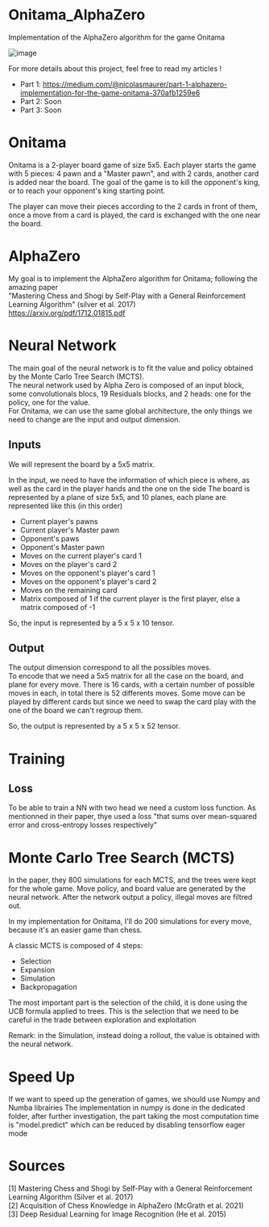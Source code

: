 # Onitama_AlphaZero
Implementation of the AlphaZero algorithm for the game Onitama

![image](https://user-images.githubusercontent.com/62259863/151253760-b5abe21b-3f3d-45de-b0b0-4b97fea8cfbf.png)



For more details about this project, feel free to read my articles !   
- Part 1: https://medium.com/@nicolasmaurer/part-1-alphazero-implementation-for-the-game-onitama-370afb1259e6
- Part 2: Soon
- Part 3: Soon

# Onitama 
Onitama is a 2-player board game of size 5x5. 
Each player starts the game with 5 pieces: 4 pawn and a "Master pawn", and with 2 cards, another card is added near the board. 
The goal of the game is to kill the opponent's king, or to reach your opponent's king starting point.

The player can move their pieces according to the 2 cards in front of them, once a move from a card is played, the card is exchanged with the one near the board. 

# AlphaZero
My goal is to implement the AlphaZero algorithm for Onitama; following the amazing paper  
"Mastering Chess and Shogi by Self-Play with a General Reinforcement Learning Algorithm" (silver et al. 2017)   
https://arxiv.org/pdf/1712.01815.pdf  


# Neural Network

The main goal of the neural network is to fit the value and policy obtained by the Monte Carlo Tree Search (MCTS).  
The neural network used by Alpha Zero is composed of an input block, some convolutionals blocs, 19 Residuals blocks, and 2 heads: one for the policy, one for the value.  
For Onitama, we can use the same global architecture, the only things we need to change are the input and output dimension.  

## Inputs
We will represent the board by a 5x5 matrix. 

In the input, we need to have the information of which piece is where, as well as the card in the player hands and the one on the side
The board is represented by a plane of size 5x5, and 10 planes, each plane are represented like this (in this order)
- Current player's pawns
- Current player's Master pawn
- Opponent's paws
- Opponent's Master pawn
- Moves on the current player's card 1
- Moves on the player's card 2
- Moves on the opponent's player's card 1
- Moves on the opponent's player's card 2
- Moves on the remaining card
- Matrix composed of 1 if the current player is the first player, else a matrix composed of -1

So, the input is represented by a 5 x 5 x 10 tensor. 

## Output
The output dimension correspond to all the possibles moves.  
To encode that we need a 5x5 matrix for all the case on the board, and plane for every move. 
There is 16 cards, with a certain number of possible moves in each, in total there is 52 differents moves.
Some move can be played by different cards but since we need to swap the card play with the one of the board we can't regroup them. 

So, the output is represented by a 5 x 5 x 52 tensor. 

# Training 

## Loss
To be able to train a NN with two head we need a custom loss function. As mentionned in their paper, thye used a loss "that sums over mean-squared error and cross-entropy losses respectively"


# Monte Carlo Tree Search (MCTS)
In the paper, they 800 simulations for each MCTS, and the trees were kept for the whole game.
Move policy, and board value are generated by the neural network. 
After the network output a policy, illegal moves are filtred out. 

In my implementation for Onitama, I'll do 200 simulations for every move, because it's an easier game than chess. 

A classic MCTS is composed of 4 steps:
- Selection
- Expansion
- Simulation
- Backpropagation

The most important part is the selection of the child, it is done using the UCB formula applied to trees. 
This is the selection that we need to be careful in the trade between exploration and exploitation

Remark: in the Simulation, instead doing a rollout, the value is obtained with the neural network. 


# Speed Up

If we want to speed up the generation of games, we should use Numpy and Numba librairies
The implementation in numpy is done in the dedicated folder, after further investigation, the part taking the most computation time is "model.predict" which can be reduced by disabling tensorflow eager mode

# Sources
[1] Mastering Chess and Shogi by Self-Play with a General Reinforcement Learning Algorithm (Silver et al. 2017)  
[2] Acquisition of Chess Knowledge in AlphaZero (McGrath et al. 2021)  
[3] Deep Residual Learning for Image Recognition (He et al. 2015)  
